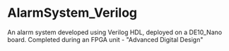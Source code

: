 # AlarmSystem_Verilog
An alarm system developed using Verilog HDL, deployed on a DE10_Nano board. Completed during an FPGA unit - "Advanced Digital Design"
